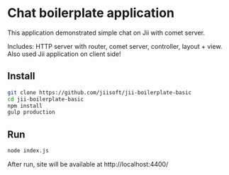 Chat boilerplate application
=====================

This application demonstrated simple chat on Jii with comet server.

Includes: HTTP server with router, comet server, controller, layout + view.
Also used Jii application on client side!

Install
---

```sh
git clone https://github.com/jiisoft/jii-boilerplate-basic
cd jii-boilerplate-basic
npm install
gulp production
```

Run
---

```sh
node index.js
```

After run, site will be available at http://localhost:4400/